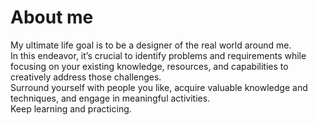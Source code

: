 # About me

My ultimate life goal is to be a designer of the real world around me.  
In this endeavor, it’s crucial to identify problems and requirements while focusing on your existing knowledge, resources, and capabilities to creatively address those challenges.  
Surround yourself with people you like, acquire valuable knowledge and techniques, and engage in meaningful activities.  
Keep learning and practicing.
<!--
- 🔭 I’m currently working on ...
- 🌱 I’m currently learning ...
- 👯 I’m looking to collaborate on ...
- 🤔 I’m looking for help with ...
- 💬 Ask me about ...
- 📫 How to reach me: ...
- 😄 Pronouns: ...
- ⚡ Fun fact: ...
-->
